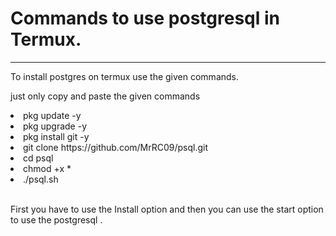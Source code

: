 <h1>Commands to use postgresql in Termux.</h1>
<hr>
<p> To install postgres on termux use the given commands. </p>
<p> just only copy and paste the given commands </p>
<li> pkg update -y </li>
<li>pkg upgrade -y </li>
<li>pkg install git -y </li>
<li> git clone https://github.com/MrRC09/psql.git </li>
<li> cd psql </li>
<li> chmod +x *</li>
<li> ./psql.sh</li>
<br>
<p>First you have to use the Install option and then you can use the start option to use the postgresql .</p>
